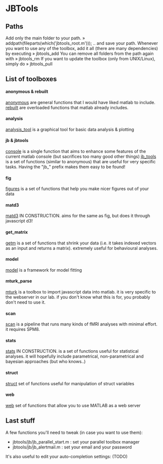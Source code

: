 
# JBTools



## Paths

Add only the main folder to your path.
» addpath(fileparts(which('jbtools_root.m')));
.. and save your path. Whenever you want to use any of the toolbox, add it all (there are many dependencies) by executing
» jbtools_add
You can remove all folders from the path again with
» jbtools_rm
If you want to update the toolbox (only from UNIX/Linux), simply do
» jbtools_pull



## List of toolboxes

#### anonymous & rebuilt
[anonymous](anonymous) are general functions that I would have liked matlab to include.
[rebuilt](rebuilt) are overloaded functions that matlab already includes.

#### analysis
[analysis_tool](analysis) is a graphical tool for basic data analysis & plotting

#### jb & jbtools
[console](jb) is a single function that aims to enhance some features of the current matlab console (but sacrifices too many good other things)
[jb_tools](jbtools) is a set of functions (similar to anonymous) that are useful for very specific tasks. Having the "jb_" prefix makes them easy to be found!

#### fig
[figures](fig) is a set of functions that help you make nicer figures out of your data

#### matd3
[matd3](matd3) IN CONSTRUCTION. aims for the same as fig, but does it through javascript d3!

#### get_matrix
[getm](get_matrix) is a set of functions that shrink your data (i.e. it takes indexed vectors as an input and returns a matrix). extremely useful for behavioural analyses.

#### model
[model](model) is a framework for model fitting

#### mturk_parse
[mturk](mturk) is a toolbox to import javascript data into matlab. it is very specific to the webserver in our lab. if you don't know what this is for, you probably don't need to use it. 

#### scan
[scan](scan) is a pipeline that runs many kinds of fMRI analyses with minimal effort. it requires SPM8.

#### stats
[stats](stats) IN CONSTRUCTION. is a set of functions useful for statistical analyses. it will hopefully include parametrical, non-parametrical and bayesian approaches (but who knows..)

#### struct
[struct](struct) set of functions useful for manipulation of struct variables

#### web
[web](web) set of functions that allow you to use MATLAB as a web server


## Last stuff

A few functions you'll need to tweak (in case you want to use them):

* jbtools/jb/jb_parallel_start.m : set your parallel toolbox manager
* jbtools/jb/jb_alertmail.m      : set your email and your password

It's also useful to edit your auto-completion settings:
(TODO)

